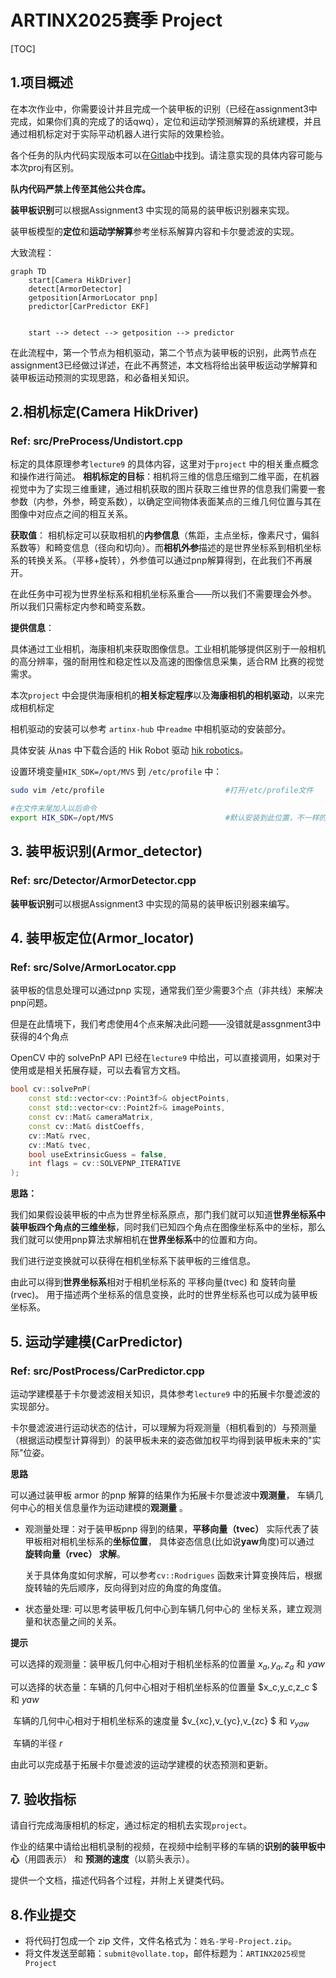 # ARTINX2025赛季 Project 

[TOC]

## 1.项目概述

在本次作业中，你需要设计并且完成一个装甲板的识别（已经在assignment3中完成，如果你们真的完成了的话qwq），定位和运动学预测解算的系统建模，并且通过相机标定对于实际平动机器人进行实际的效果检验。

各个任务的队内代码实现版本可以在[Gitlab](https://mirrors.sustech.edu.cn/git/ARTINX/artinx-hub)中找到。请注意实现的具体内容可能与本次proj有区别。

**队内代码严禁上传至其他公共仓库。**

**装甲板识别**可以根据Assignment3 中实现的简易的装甲板识别器来实现。 

装甲板模型的**定位**和**运动学解算**参考坐标系解算内容和卡尔曼滤波的实现。

大致流程：

```mermaid
graph TD
    start[Camera HikDriver]
    detect[ArmorDetector]
    getposition[ArmorLocator pnp]
    predictor[CarPredictor EKF]
   

    start --> detect --> getposition --> predictor 

```

在此流程中，第一个节点为相机驱动，第二个节点为装甲板的识别，此两节点在assignment3已经做过详述，在此不再赘述，本文档将给出装甲板运动学解算和装甲板运动预测的实现思路，和必备相关知识。

## 2.相机标定(Camera HikDriver)

### Ref: src/PreProcess/Undistort.cpp



标定的具体原理参考`lecture9` 的具体内容，这里对于`project` 中的相关重点概念和操作进行简述。
**相机标定的目标**：相机将三维的信息压缩到二维平面，在机器视觉中为了实现三维重建，通过相机获取的图片获取三维世界的信息我们需要一套参数（内参，外参，畸变系数），以确定空间物体表面某点的三维几何位置与其在图像中对应点之间的相互关系。

**获取值**： 相机标定可以获取相机的**内参信息**（焦距，主点坐标，像素尺寸，偏斜系数等）和畸变信息（径向和切向）。而**相机外参**描述的是世界坐标系到相机坐标系的转换关系。（平移+旋转），外参值可以通过pnp解算得到，在此我们不再展开。

在此任务中可视为世界坐标系和相机坐标系重合——所以我们不需要理会外参。
所以我们只需标定内参和畸变系数。

**提供信息**：

具体通过工业相机，海康相机来获取图像信息。工业相机能够提供区别于一般相机的高分辨率，强的耐用性和稳定性以及高速的图像信息采集，适合RM 比赛的视觉需求。

本次`project` 中会提供海康相机的**相关标定程序**以及**海康相机的相机驱动**，以来完成相机标定

相机驱动的安装可以参考 `artinx-hub` 中`readme` 中相机驱动的安装部分。

具体安装 从nas 中下载合适的 Hik Robot 驱动 [hik robotics](https://www.hikrobotics.com/cn/machinevision/service/download?module=0)。 

设置环境变量`HIK_SDK=/opt/MVS` 到 `/etc/profile` 中：

```bash
sudo vim /etc/profile                           #打开/etc/profile文件

#在文件末尾加入以后命令
export HIK_SDK=/opt/MVS                         #默认安装到此位置，不一样的自己改
```

## 3. 装甲板识别(Armor_detector)

### Ref: src/Detector/ArmorDetector.cpp

**装甲板识别**可以根据Assignment3 中实现的简易的装甲板识别器来编写。

## 4. 装甲板定位(Armor_locator)

### Ref: src/Solve/ArmorLocator.cpp

装甲板的信息处理可以通过pnp 实现，通常我们至少需要3个点（非共线）来解决pnp问题。

但是在此情境下，我们考虑使用4个点来解决此问题——没错就是assgnment3中获得的4个角点

OpenCV 中的 solvePnP API 已经在`lecture9` 中给出，可以直接调用，如果对于使用或是相关拓展存疑，可以去看官方文档。

```cpp
bool cv::solvePnP(
    const std::vector<cv::Point3f>& objectPoints,
    const std::vector<cv::Point2f>& imagePoints,
    const cv::Mat& cameraMatrix,
    const cv::Mat& distCoeffs,
    cv::Mat& rvec,
    cv::Mat& tvec,
    bool useExtrinsicGuess = false,
    int flags = cv::SOLVEPNP_ITERATIVE
);
```

**思路：**

我们如果假设装甲板的中点为世界坐标系原点，那门我们就可以知道**世界坐标系中装甲板四个角点的三维坐标**，同时我们已知四个角点在图像坐标系中的坐标，那么我们就可以使用pnp算法求解相机在**世界坐标系**中的位置和方向。

我们进行逆变换就可以获得在相机坐标系下装甲板的三维信息。

由此可以得到**世界坐标系**相对于相机坐标系的 平移向量(tvec) 和 旋转向量(rvec)。 用于描述两个坐标系的信息变换，此时的世界坐标系也可以成为装甲板坐标系。

## 5. 运动学建模(CarPredictor)

### Ref: src/PostProcess/CarPredictor.cpp

运动学建模基于卡尔曼滤波相关知识，具体参考`lecture9` 中的拓展卡尔曼滤波的实现部分。

卡尔曼滤波进行运动状态的估计，可以理解为将观测量（相机看到的）与预测量（根据运动模型计算得到）的装甲板未来的姿态做加权平均得到装甲板未来的"实际"位姿。

**思路**

可以通过装甲板 armor 的pnp 解算的结果作为拓展卡尔曼滤波中**观测量**， 车辆几何中心的相关信息量作为运动建模的**观测量** 。

- 观测量处理：对于装甲板pnp 得到的结果，**平移向量（tvec）** 实际代表了装甲板相对相机坐标系的**坐标位置**， 具体姿态信息(比如说**yaw**角度)可以通过 **旋转向量（rvec） 求解**。

  关于具体角度如何求解，可以参考`cv::Rodrigues` 函数来计算变换阵后，根据旋转轴的先后顺序，反向得到对应的角度的角度值。

- 状态量处理: 可以思考装甲板几何中心到车辆几何中心的 坐标关系，建立观测量和状态量之间的关系。

**提示**

可以选择的观测量：装甲板几何中心相对于相机坐标系的位置量 $x_a,y_a,z_a$ 和 $yaw$

可以选择的状态量：车辆的几何中心相对于相机坐标系的位置量 $x_c,y_c,z_c $ 和 $yaw$ 

​                                   车辆的几何中心相对于相机坐标系的速度量 $v_{xc},v_{yc},v_{zc} $ 和 $v_{yaw}$

​                                   车辆的半径 $r$

由此可以完成基于拓展卡尔曼滤波的运动学建模的状态预测和更新。

## 7. 验收指标

请自行完成海康相机的标定，通过标定的相机去实现`project`。

作业的结果中请给出相机录制的视频，在视频中绘制平移的车辆的**识别的装甲板中心**（用圆表示） 和 **预测的速度**（以箭头表示）。

提供一个文档，描述代码各个过程，并附上关键类代码。



## 8.作业提交

- 将代码打包成一个 zip 文件，文件名格式为：`姓名-学号-Project.zip`。
- 将文件发送至邮箱：`submit@vollate.top`，邮件标题为：`ARTINX2025视觉Project`